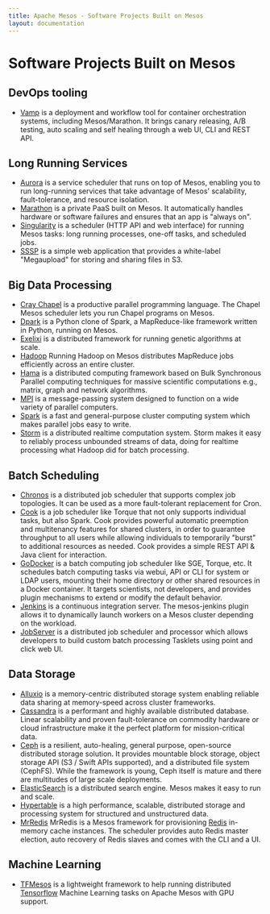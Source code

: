 ```yaml
---
title: Apache Mesos - Software Projects Built on Mesos
layout: documentation
---
```

# Software Projects Built on Mesos

## DevOps tooling

* [Vamp](http://vamp.io) is a deployment and workflow tool for container orchestration systems, including Mesos/Marathon. It brings canary releasing, A/B testing, auto scaling and self healing through a web UI, CLI and REST API.

## Long Running Services

* [Aurora](http://aurora.apache.org) is a service scheduler that runs on top of Mesos, enabling you to run long-running services that take advantage of Mesos' scalability, fault-tolerance, and resource isolation.
* [Marathon](https://github.com/mesosphere/marathon) is a private PaaS built on Mesos. It automatically handles hardware or software failures and ensures that an app is "always on".
* [Singularity](https://github.com/HubSpot/Singularity) is a scheduler (HTTP API and web interface) for running Mesos tasks: long running processes, one-off tasks, and scheduled jobs.
* [SSSP](https://github.com/mesosphere/sssp) is a simple web application that provides a white-label "Megaupload" for storing and sharing files in S3.

## Big Data Processing

* [Cray Chapel](https://github.com/nqn/mesos-chapel) is a productive parallel programming language. The Chapel Mesos scheduler lets you run Chapel programs on Mesos.
* [Dpark](https://github.com/douban/dpark) is a Python clone of Spark, a MapReduce-like framework written in Python, running on Mesos.
* [Exelixi](https://github.com/mesosphere/exelixi) is a distributed framework for running genetic algorithms at scale.
* [Hadoop](https://github.com/mesos/hadoop) Running Hadoop on Mesos distributes MapReduce jobs efficiently across an entire cluster.
* [Hama](http://wiki.apache.org/hama/GettingStartedMesos) is a distributed computing framework based on Bulk Synchronous Parallel computing techniques for massive scientific computations e.g., matrix, graph and network algorithms.
* [MPI](https://github.com/mesosphere/mesos-hydra) is a message-passing system designed to function on a wide variety of parallel computers.
* [Spark](http://spark.incubator.apache.org/) is a fast and general-purpose cluster computing system which makes parallel jobs easy to write.
* [Storm](https://github.com/mesos/storm) is a distributed realtime computation system. Storm makes it easy to reliably process unbounded streams of data, doing for realtime processing what Hadoop did for batch processing.

## Batch Scheduling

* [Chronos](https://github.com/mesos/chronos) is a distributed job scheduler that supports complex job topologies. It can be used as a more fault-tolerant replacement for Cron.
* [Cook](https://github.com/twosigma/cook) is a job scheduler like Torque that not only supports individual tasks, but also Spark. Cook provides powerful automatic preemption and multitenancy features for shared clusters, in order to guarantee throughput to all users while allowing individuals to temporarily "burst" to additional resources as needed. Cook provides a simple REST API & Java client for interaction.
* [GoDocker](https://bitbucket.org/osallou/go-docker) is a batch computing job scheduler like SGE, Torque, etc. It schedules batch computing tasks via webui, API or CLI for system or LDAP users, mounting their home directory or other shared resources in a Docker container. It targets scientists, not developers, and provides plugin mechanisms to extend or modify the default behavior.
* [Jenkins](https://github.com/jenkinsci/mesos-plugin) is a continuous integration server. The mesos-jenkins plugin allows it to dynamically launch workers on a Mesos cluster depending on the workload.
* [JobServer](http://www.grandlogic.com/content/html_docs/jobserver.html) is a distributed job scheduler and processor  which allows developers to build custom batch processing Tasklets using point and click web UI.

## Data Storage

* [Alluxio](http://alluxio.org) is a memory-centric distributed storage system enabling reliable data sharing at memory-speed across cluster frameworks.
* [Cassandra](https://github.com/mesosphere/cassandra-mesos) is a performant and highly available distributed database. Linear scalability and proven fault-tolerance on commodity hardware or cloud infrastructure make it the perfect platform for mission-critical data.
* [Ceph](https://github.com/vivint-smarthome/ceph-on-mesos) is a resilient, auto-healing, general purpose, open-source distributed storage solution. It provides mountable block storage, object storage API (S3 / Swift APIs supported), and a distributed file system (CephFS). While the framework is young, Ceph itself is mature and there are multitudes of large scale deployments.
* [ElasticSearch](https://github.com/mesos/elasticsearch) is a distributed search engine. Mesos makes it easy to run and scale.
* [Hypertable](https://code.google.com/p/hypertable/wiki/Mesos) is a high performance, scalable, distributed storage and processing system for structured and unstructured data.
* [MrRedis](https://github.com/mesos/mr-redis) MrRedis is a Mesos framework for provisioning [Redis](http://redis.io/) in-memory cache instances. The scheduler provides auto Redis master election, auto recovery of Redis slaves and comes with the CLI and a UI.

## Machine Learning

* [TFMesos](https://github.com/douban/tfmesos) is a lightweight framework to help running distributed [Tensorflow](https://www.tensorflow.org/) Machine Learning tasks on Apache Mesos with GPU support.
